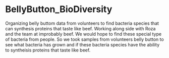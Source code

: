 # BellyButton_BioDiversity
Organizing belly buttom data from volunteers to find bacteria species that can synthesis proteins that taste like beef. Working along side with Roza and the team at improbably beef. We would hope to find these special type of bacteria from people. So we took samples from volunteers belly button to see what bacteria has grown and if these bacteria species have the ability to syntheisis proteins that taste like beef. 
